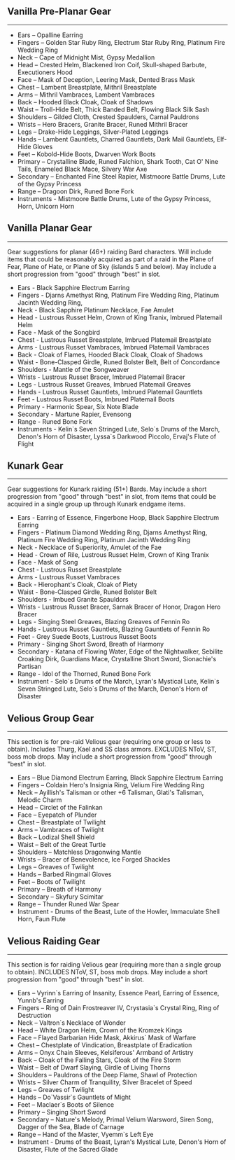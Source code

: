 ## Vanilla Pre-Planar Gear 

---
* Ears – Opalline Earring
* Fingers – Golden Star Ruby Ring, Electrum Star Ruby Ring, Platinum Fire Wedding Ring
* Neck – Cape of Midnight Mist, Gypsy Medallion
* Head – Crested Helm, Blackened Iron Coif, Skull-shaped Barbute, Executioners Hood
* Face – Mask of Deception, Leering Mask, Dented Brass Mask
* Chest – Lambent Breastplate, Mithril Breastplate
* Arms – Mithril Vambraces, Lambent Vambraces
* Back – Hooded Black Cloak, Cloak of Shadows
* Waist – Troll-Hide Belt, Thick Banded Belt, Flowing Black Silk Sash
* Shoulders – Gilded Cloth, Crested Spaulders, Carnal Pauldrons 
* Wrists – Hero Bracers, Granite Bracer, Runed Mithril Bracer
* Legs – Drake-Hide Leggings, Silver-Plated Leggings
* Hands – Lambent Gauntlets, Charred Gauntlets, Dark Mail Gauntlets, Elf-Hide Gloves
* Feet – Kobold-Hide Boots, Dwarven Work Boots
* Primary – Crystalline Blade, Runed Falchion, Shark Tooth, Cat O' Nine Tails, Enameled Black Mace, Silvery War Axe
* Secondary – Enchanted Fine Steel Rapier, Mistmoore Battle Drums, Lute of the Gypsy Princess
* Range – Dragoon Dirk, Runed Bone Fork
* Instruments - Mistmoore Battle Drums, Lute of the Gypsy Princess, Horn, Unicorn Horn

## Vanilla Planar Gear

---

Gear suggestions for planar (46+) raiding Bard characters. Will include items that could be reasonably acquired as part of a raid in the Plane of Fear, Plane of Hate, or Plane of Sky (islands 5 and below). May include a short progression from "good" through "best" in slot.

* Ears - Black Sapphire Electrum Earring
* Fingers - Djarns Amethyst Ring, Platinum Fire Wedding Ring, Platinum Jacinth Wedding Ring,
* Neck - Black Sapphire Platinum Necklace, Fae Amulet
* Head - Lustrous Russet Helm, Crown of King Tranix, Imbrued Platemail Helm
* Face - Mask of the Songbird
* Chest - Lustrous Russet Breastplate, Imbrued Platemail Breastplate
* Arms - Lustrous Russet Vambraces, Imbrued Platemail Vambraces
* Back - Cloak of Flames, Hooded Black Cloak, Cloak of Shadows
* Waist - Bone-Clasped Girdle, Runed Bolster Belt, Belt of Concordance
* Shoulders - Mantle of the Songweaver
* Wrists - Lustrous Russet Bracer, Imbrued Platemail Bracer
* Legs - Lustrous Russet Greaves, Imbrued Platemail Greaves
* Hands - Lustrous Russet Gauntlets, Imbrued Platemail Gauntlets
* Feet - Lustrous Russet Boots, Imbrued Platemail Boots
* Primary - Harmonic Spear, Six Note Blade
* Secondary - Martune Rapier, Evensong
* Range - Runed Bone Fork
* Instruments - Kelin\`s Seven Stringed Lute, Selo\`s Drums of the March, Denon's Horn of Disaster, Lyssa`s Darkwood Piccolo, Ervaj's Flute of Flight

## Kunark Gear

---
Gear suggestions for Kunark raiding (51+) Bards. May include a short progression from "good" through "best" in slot, from items that could be acquired in a single group up through Kunark endgame items. 

* Ears - Earring of Essence, Fingerbone Hoop, Black Sapphire Electrum Earring
* Fingers - Platinum Diamond Wedding Ring, Djarns Amethyst Ring, Platinum Fire Wedding Ring, Platinum Jacinth Wedding Ring
* Neck - Necklace of Superiority, Amulet of the Fae
* Head - Crown of Rile, Lustrous Russet Helm, Crown of King Tranix
* Face - Mask of Song
* Chest - Lustrous Russet Breastplate
* Arms - Lustrous Russet Vambraces
* Back - Hierophant's Cloak, Cloak of Piety
* Waist - Bone-Clasped Girdle, Runed Bolster Belt
* Shoulders - Imbued Granite Spauldors
* Wrists - Lustrous Russet Bracer, Sarnak Bracer of Honor, Dragon Hero Bracer
* Legs - Singing Steel Greaves, Blazing Greaves of Fennin Ro
* Hands - Lustrous Russet Gauntlets, Blazing Gauntlets of Fennin Ro
* Feet - Grey Suede Boots, Lustrous Russet Boots
* Primary - Singing Short Sword, Breath of Harmony
* Secondary - Katana of Flowing Water, Edge of the Nightwalker, Sebilite Croaking Dirk, Guardians Mace, Crystalline Short Sword, Sionachie's Partisan
* Range - Idol of the Thorned, Runed Bone Fork
* Instrument - Selo\`s Drums of the March, Lyran's Mystical Lute, Kelin\`s Seven Stringed Lute, Selo`s Drums of the March, Denon's Horn of Disaster

## Velious Group Gear

---
This section is for pre-raid Velious gear (requiring one group or less to obtain). Includes Thurg, Kael and SS class armors. EXCLUDES NToV, ST, boss mob drops. May include a short progression from "good" through "best" in slot. 

* Ears – Blue Diamond Electrum Earring, Black Sapphire Electrum Earring
* Fingers – Coldain Hero's Insignia Ring, Velium Fire Wedding Ring
* Neck – Ayillish's Talisman or other +6 Talisman, Glati's Talisman, Melodic Charm
* Head – Circlet of the Falinkan
* Face – Eyepatch of Plunder
* Chest – Breastplate of Twilight
* Arms – Vambraces of Twilight
* Back – Lodizal Shell Shield
* Waist – Belt of the Great Turtle
* Shoulders – Matchless Dragonwing Mantle
* Wrists – Bracer of Benevolence, Ice Forged Shackles
* Legs – Greaves of Twilight
* Hands – Barbed Ringmail Gloves
* Feet – Boots of Twilight
* Primary – Breath of Harmony
* Secondary – Skyfury Scimitar
* Range – Thunder Runed War Spear
* Instrument - Drums of the Beast, Lute of the Howler, Immaculate Shell Horn, Faun Flute

## Velious Raiding Gear

---
This section is for raiding Velious gear (requiring more than a single group to obtain). INCLUDES NToV, ST, boss mob drops. May include a short progression from "good" through "best" in slot. 

* Ears – Vyrinn`s Earring of Insanity, Essence Pearl, Earring of Essence, Yunnb's Earring
* Fingers – Ring of Dain Frostreaver IV, Crystasia`s Crystal Ring, Ring of Destruction
* Neck – Valtron`s Necklace of Wonder
* Head – White Dragon Helm, Crown of the Kromzek Kings
* Face – Flayed Barbarian Hide Mask, Akkirus` Mask of Warfare
* Chest – Chestplate of Vindication, Breastplate of Eradication
* Arms – Onyx Chain Sleeves, Kelsiferous' Armband of Artistry
* Back – Cloak of the Falling Stars, Cloak of the Fire Storm
* Waist – Belt of Dwarf Slaying, Girdle of Living Thorns
* Shoulders – Pauldrons of the Deep Flame, Shawl of Protection
* Wrists – Silver Charm of Tranquility, Silver Bracelet of Speed
* Legs – Greaves of Twilight
* Hands – Do\`Vassir`s Gauntlets of Might
* Feet – Maclaer`s Boots of Silence
* Primary – Singing Short Sword
* Secondary – Nature's Melody, Primal Velium Warsword, Siren Song, Dagger of the Sea, Blade of Carnage
* Range – Hand of the Master, Vyemm`s Left Eye
* Instrument - Drums of the Beast, Lyran's Mystical Lute, Denon's Horn of Disaster, Flute of the Sacred Glade
